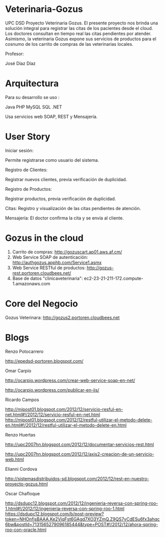 Veterinaria-Gozus
====================


UPC DSD Proyecto Veterinaria Gozus. El presente proyecto nos brinda una solución integral para registrar las citas de los pacientes desde el cloud.  Los doctores consultan en tiempo real las citas pendientes por atender. Asimismo, la veterinaria Gozus expone sus servicios de productos para el cosnumo de los carrito de compras de las veterinarias locales.

Profesor:

José Díaz Díaz


Arquitectura
============

Para su desarrollo se uso :

Java
PHP
MySQL
SQL
.NET


Usa servicios web SOAP, REST y Mensajería.

User Story
==========


Iniciar sesión:

Permite registrarse como usuario del sistema.



Registro de Clientes:

Registrar nuevos clientes, previa verificación de duplicidad.


Registro de Productos:

Registrar productos, previa verificación de duplicidad.


Citas:
Registro y visualización de las citas pendientes de atención.

 
Mensajería: 
El doctor confirma la cita y se envía al cliente.


Gozus in the cloud
==================

1. Carrito de compras: http://gozuscart.ap01.aws.af.cm/
2. Web Service SOAP de autenticación: http://authgozus.apphb.com/Service1.asmx
3. Web Service RESTful de productos: http://gozus-rest.portoren.cloudbees.net/
4. Base de datos "clinicaveterinaria": ec2-23-21-211-172.compute-1.amazonaws.com

Core del Negocio
================
Gozus Veterinara: http://gozus2.portoren.cloudbees.net


Blogs
=====

Renzo Potocarrero

http://epedsd-portoren.blogspot.com/

Omar Carpio

http://ocarpio.wordpress.com/crear-web-service-soap-en-net/

http://ocarpio.wordpress.com/publicar-en-iis/

Ricardo Campos

http://mipost01.blogspot.com/2012/12/servicio-resful-en-net.html#!/2012/12/servicio-resful-en-net.html
http://mipost01.blogspot.com/2012/12/restful-utilizar-el-metodo-delete-en.html#!/2012/12/restful-utilizar-el-metodo-delete-en.html

Renzo Huertas

http://upc2007hn.blogspot.com/2012/12/documentar-servicios-rest.html

http://upc2007hn.blogspot.com/2012/12/axis2-creacion-de-un-servicio-web.html

Elianni Cordova

http://sistemasdistribuidos-sd.blogspot.com/2012/12/rest-en-nuestro-proyecto-gozus.html

Oscar Chafloque

http://dsdupc12.blogspot.com/2012/12/ingenieria-reversa-con-spring-roo-1.html#!/2012/12/ingenieria-reversa-con-spring-roo-1.html
https://dsdupc12.blogspot.com/b/post-preview?token=NHOnfjsBAAA.Ke2VjqFst6GAgd7XO3YZmQ.Z9QS7vCdESu6fx3ahqc6bw&postId=7131565279096185444&type=POST#!/2012/12/ahora-spring-roo-con-oracle.html

